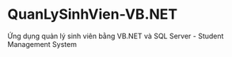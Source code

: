 # QuanLySinhVien-VB.NET
Ứng dụng quản lý sinh viên bằng VB.NET và SQL Server - Student Management System
